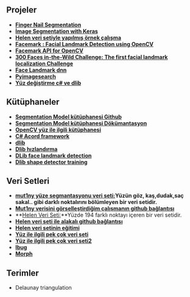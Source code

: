 ## Projeler
- **[Finger Nail Segmentation](https://github.com/Golbstein/Fingernails-Segmentation)**
- **[İmage Segmentation with Keras](https://github.com/divamgupta/image-segmentation-keras)**
- **[Helen veri setiyle yapılmış örnek çalışma](https://github.com/sukhad-app/final)**
- **[Facemark : Facial Landmark Detection using OpenCV](https://www.learnopencv.com/facemark-facial-landmark-detection-using-opencv/)**
- **[Facemark API for OpenCV](https://gist.github.com/kurnianggoro/74de9121e122ad0bd825176751d47ecc)**
- **[300 Faces in-the-Wild Challenge: The first facial landmark localization
Challenge
](https://ibug.doc.ic.ac.uk/media/uploads/documents/sagonas_iccv_2013_300_w.pdf)**
- **[Face Landmark dnn](https://github.com/junhwanjang/face_landmark_dnn)**
- **[Pyimagesearch](https://www.pyimagesearch.com/2017/04/17/real-time-facial-landmark-detection-opencv-python-dlib/)**
- **[Yüz değiştirme c# ve dlib](https://medium.com/machinelearningadvantage/insert-yourself-into-any-picture-with-c-dlib-and-opencv-840427bef1b2)**

## Kütüphaneler
- **[Segmentation Model kütüphanesi Github](https://github.com/qubvel/segmentation_models)** 
- **[Segmentation Model kütüphanesi Dökümantasyon](https://segmentation-models.readthedocs.io/en/latest/tutorial.html)** 
- **[OpenCV yüz ile ilgili kütüphanesi](https://docs.opencv.org/3.4.0/db/d7c/group__face.html)**
- **[C# Acord framework](http://accord-framework.net)**
- **[dlib](http://dlib.net)**
- **[Dlib hızlandırma](https://www.learnopencv.com/speeding-up-dlib-facial-landmark-detector/)**
- **[DLib face landmark detection](http://dlib.net/face_landmark_detection.py.html)**
- **[Dlib shape detector training](http://dlib.net/train_shape_predictor.py.html)**
## Veri Setleri

- **[mut1ny yüze segmantasyonu veri seti:](https://www.mut1ny.com/face-headsegmentation-dataset)Yüzün göz, kaş,dudak,saç sakal.. gibi darklı noktalırını bölümleyen bir veri setidir.**
- **[Mut1ny verisini görselleştirdiğim çalışmanın github bağlantısı](https://github.com/trbasoglu/Face-segmentation-dataset-visualize)**
- **[Helen Veri Seti:](http://www.ifp.illinois.edu/~vuongle2/helen/)**Yüzde 194 farklı noktayı içeren bir veri setidir.
- **[Helen veri seti ile alakalı github bağlantısı](https://github.com/zhfe99/helen)**
- **[Helen veri setinin eğitimi](http://amroamroamro.github.io/mexopencv/opencv_contrib/facemark_kazemi_train2_demo.html#3)**
- **[Yüz ile ilgili pek çok veri seti](http://www.face-rec.org/databases/)**
- **[Yüz ile ilgili pek çok veri seti2](https://github.com/jian667/face-dataset)**
- **[Ibug](https://ibug.doc.ic.ac.uk/resources/facial-point-annotations/)**
- **[Morph](https://uncw.edu/oic/tech/morph.html)**
## Terimler
- Delaunay triangulation
